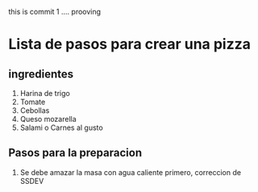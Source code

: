 this is commit 1 .... prooving


# Lista de pasos para crear una pizza

## ingredientes

1. Harina de trigo
2. Tomate
3. Cebollas
4. Queso mozarella
5. Salami o Carnes al gusto

## Pasos para la preparacion 

1. Se debe amazar la masa con agua caliente primero, correccion de SSDEV


